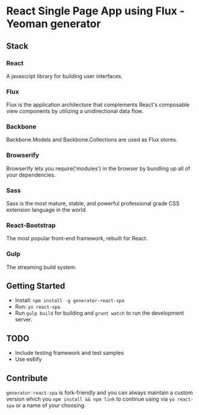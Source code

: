 # React Single Page App using Flux - Yeoman generator

## Stack

### React

A javascript library for building user interfaces.

### Flux

Flux is the application architecture that complements React's composable view components by utilizing a unidirectional data flow.

### Backbone

Backbone.Models and Backbone.Collections are used as Flux stores.

### Browserify

Browserify lets you require('modules') in the browser by bundling up all of your dependencies.

### Sass

Sass is the most mature, stable, and powerful professional grade CSS extension language in the world.

### React-Bootstrap

The most popular front-end framework, rebuilt for React.

### Gulp

The streaming build system.


## Getting Started

- Install: `npm install -g generator-react-spa`
- Run: `yo react-spa`
- Run `gulp build` for building and `grunt watch` to run the development server.

## TODO

- Include testing framework and test samples
- Use es6ify

## Contribute

`generator-react-spa` is fork-friendly and you can always maintain a custom version which you `npm install && npm link` to continue using via `yo react-spa` or a name of your choosing.
